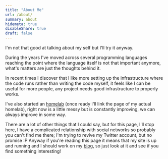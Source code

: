 ```yaml
---
title: "About Me"
url: /about/
summary: about
hidemeta: true
disableShare: true
draft: false
---
```


I'm not that good at talking about my self but I'll try it anyway.

During the years I've moved across several programming languages reaching the point where the language itself is not that important anymore, what's matters are just the thoughts behind it.

In recent times I discover that I like more setting up the infrastructure where the code runs rather than writing the code myself, it feels like I can be useful for more people, any project needs good infrastructure to properly works.

I've also started an [homelab](https://www.reddit.com/r/homelab) (once ready I'll link the page of my actual homelab), right now is a little messy but is constantly improving, we can always improve in some way.

There are a lot of other things that I could say, but for this page, I'll stop here, I have a complicated relationship with social networks so probably you can't find me there; I'm trying to revive my Twitter account, but no promise :P 
Anyway if you're reading this page it means that my site is up and running and I should work on my [blog](/posts), so just look at it and see if you find something interesting!